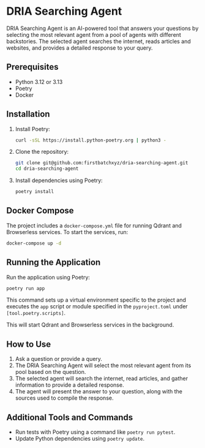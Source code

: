 # DRIA Searching Agent

DRIA Searching Agent is an AI-powered tool that answers your questions by selecting the most relevant agent from a pool of agents with different backstories. The selected agent searches the internet, reads articles and websites, and provides a detailed response to your query.

## Prerequisites
- Python 3.12 or 3.13
- Poetry
- Docker

## Installation
1. Install Poetry:
   ```bash
   curl -sSL https://install.python-poetry.org | python3 -
   ```
2. Clone the repository:
   ```bash
   git clone git@github.com:firstbatchxyz/dria-searching-agent.git
   cd dria-searching-agent
   ```
3. Install dependencies using Poetry:
   ```bash
   poetry install
   ```
## Docker Compose
The project includes a `docker-compose.yml` file for running Qdrant and Browserless services. To start the services, run:
```bash
docker-compose up -d
```

## Running the Application
Run the application using Poetry:
```bash
poetry run app
```

This command sets up a virtual environment specific to the project and executes the `app` script or module specified in the `pyproject.toml` under `[tool.poetry.scripts]`.



This will start Qdrant and Browserless services in the background.

## How to Use
1. Ask a question or provide a query.
2. The DRIA Searching Agent will select the most relevant agent from its pool based on the question.
3. The selected agent will search the internet, read articles, and gather information to provide a detailed response.
4. The agent will present the answer to your question, along with the sources used to compile the response.

## Additional Tools and Commands
- Run tests with Poetry using a command like `poetry run pytest`.
- Update Python dependencies using `poetry update`.